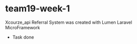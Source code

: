 # team19-week-1
Xcourze_api Referral System was created with Lumen Laravel MicroFramework
- Task done

